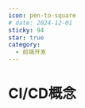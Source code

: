 ```yaml
---
icon: pen-to-square
# date: 2024-12-01
sticky: 94
star: true
category:
  - 前端开发
---
```


<!-- more -->
# ‌CI/CD‌概念
<cicd></cicd>